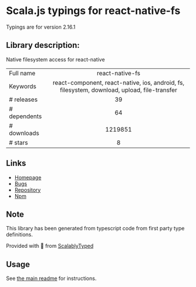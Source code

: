 
# Scala.js typings for react-native-fs

Typings are for version 2.16.1

## Library description:
Native filesystem access for react-native

|                    |                 |
| ------------------ | :-------------: |
| Full name          | react-native-fs |
| Keywords           | react-component, react-native, ios, android, fs, filesystem, download, upload, file-transfer |
| # releases         | 39 |
| # dependents       | 64 |
| # downloads        | 1219851 |
| # stars            | 8 |

## Links
- [Homepage](https://github.com/itinance/react-native-fs#readme)
- [Bugs](https://github.com/itinance/react-native-fs/issues)
- [Repository](https://github.com/itinance/react-native-fs)
- [Npm](https://www.npmjs.com/package/react-native-fs)
    


## Note
This library has been generated from typescript code from first party type definitions.

Provided with :purple_heart: from [ScalablyTyped](https://github.com/oyvindberg/ScalablyTyped)

## Usage
See [the main readme](../../readme.md) for instructions.


